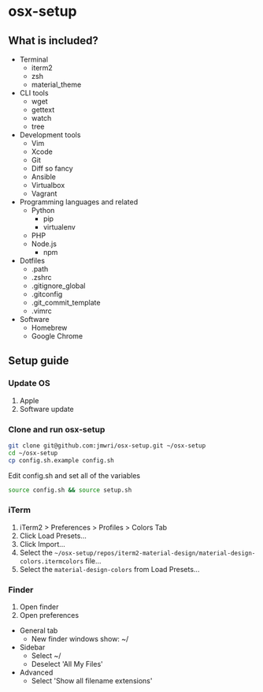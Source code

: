 # osx-setup
## What is included?
- Terminal
    - iterm2
    - zsh
    - material_theme
- CLI tools
    - wget
    - gettext
    - watch
    - tree
- Development tools
    - Vim
    - Xcode
    - Git
    - Diff so fancy
    - Ansible
    - Virtualbox
    - Vagrant
- Programming languages and related
    - Python
        - pip
        - virtualenv
    - PHP
    - Node.js
        - npm
- Dotfiles
    - .path
    - .zshrc
    - .gitignore_global
    - .gitconfig
    - .git_commit_template
    - .vimrc
- Software
    - Homebrew
    - Google Chrome

## Setup guide
### Update OS
1. Apple
2. Software update

### Clone and run osx-setup

```bash
git clone git@github.com:jmwri/osx-setup.git ~/osx-setup
cd ~/osx-setup
cp config.sh.example config.sh
```
Edit config.sh and set all of the variables
```bash
source config.sh && source setup.sh
```

### iTerm
1. iTerm2 > Preferences > Profiles > Colors Tab
2. Click Load Presets...
3. Click Import...
4. Select the `~/osx-setup/repos/iterm2-material-design/material-design-colors.itermcolors` file...
5. Select the `material-design-colors` from Load Presets...

### Finder
1. Open finder
2. Open preferences
- General tab
    - New finder windows show: ~/
- Sidebar
    - Select ~/
    - Deselect 'All My Files'
- Advanced
    - Select 'Show all filename extensions'

